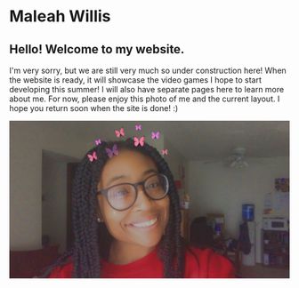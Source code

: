 # Maleah Willis

## Hello! Welcome to my website.

I'm very sorry, but we are still very much so under construction here! When the website is ready, it will showcase the video games I hope to start developing this summer! I will also have separate pages here to learn more about me. For now, please enjoy this photo of me and the current layout. I hope you return soon when the site is done! :)

![](IMG_7110.jpg)


